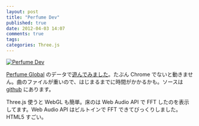 ```yaml
---
layout: post
title: "Perfume Dev"
published: true
date: 2012-04-03 14:07
comments: true
tags:
categories: Three.js
---
```

[![Perfume Dev](http://farm8.staticflickr.com/7193/6894949804_fae1a1bc62_c.jpg)](/works/perfume_dev/stick_people/)

[Perfume Global](http://www.perfume-global.com/) のデータで[遊んでみました](/works/perfume_dev/stick_people/)。たぶん Chrome でないと動きません。曲のファイルが重いので、はじまるまでに時間がかかるかも。ソースは [github](https://github.com/shuhei/perfume_dev) にあります。

Three.js 使うと WebGL も簡単。床のは Web Audio API で FFT したのを表示してます。Web Audio API はビルトインで FFT できてびっくりしました。HTML5 すごい。
